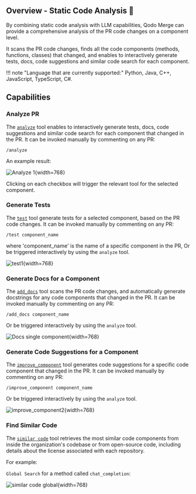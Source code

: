 ## Overview - Static Code Analysis 💎

By combining static code analysis with LLM capabilities, Qodo Merge can provide a comprehensive analysis of the PR code changes on a component level.

It scans the PR code changes, finds all the code components (methods, functions, classes) that changed, and enables to interactively generate tests, docs, code suggestions and similar code search for each component.

!!! note "Language that are currently supported:"
    Python, Java, C++, JavaScript, TypeScript, C#.


## Capabilities

### Analyze PR


The [`analyze`](https://qodo-merge-docs.qodo.ai/tools/analyze/) tool enables to interactively generate tests, docs, code suggestions and similar code search for each component that changed in the PR.
It can be invoked manually by commenting on any PR:
```
/analyze
```

An example result:

![Analyze 1](https://codium.ai/images/pr_agent/analyze_1.png){width=768}

Clicking on each checkbox will trigger the relevant tool for the selected component.

### Generate Tests

The [`test`](https://qodo-merge-docs.qodo.ai/tools/test/) tool  generate tests for a selected component, based on the PR code changes.
It can be invoked manually by commenting on any PR:
```
/test component_name
```
where 'component_name' is the name of a specific component in the PR,  Or be triggered interactively by using the `analyze` tool.

![test1](https://codium.ai/images/pr_agent/test1.png){width=768}

### Generate Docs for a Component

The [`add_docs`](https://qodo-merge-docs.qodo.ai/tools/documentation/) tool scans the PR code changes, and automatically generate docstrings for any code components that changed in the PR.
It can be invoked manually by commenting on any PR:
```
/add_docs component_name
```

Or be triggered interactively by using the `analyze` tool.

![Docs single component](https://codium.ai/images/pr_agent/docs_single_component.png){width=768}

### Generate Code Suggestions for a Component
The [`improve_component`](https://qodo-merge-docs.qodo.ai/tools/improve_component/) tool generates code suggestions for a specific code component that changed in the PR.
It can be invoked manually by commenting on any PR:
```
/improve_component component_name
```

Or be triggered interactively by using the `analyze` tool.

![improve_component2](https://codium.ai/images/pr_agent/improve_component2.png){width=768}

### Find Similar Code

The [`similar code`](https://qodo-merge-docs.qodo.ai/tools/similar_code/) tool retrieves the most similar code components from inside the organization's codebase or from open-source code, including details about the license associated with each repository.

For example:

`Global Search` for a method called `chat_completion`:

![similar code global](https://codium.ai/images/pr_agent/similar_code_global2.png){width=768}
